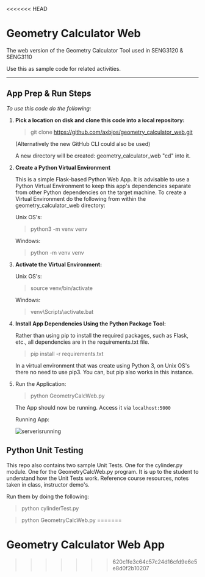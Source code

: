 <<<<<<< HEAD
# Geometry Calculator Web

The web version of the Geometry Calculator Tool used in SENG3120 & SENG3110

Use this as sample code for related activities.

---

## App Prep & Run Steps

*To use this code do the following:*

1. **Pick a location on disk and clone this code into a local repository:**

    > git clone https://github.com/axbjos/geometry_calculator_web.git

    (Alternatively the new GitHub CLI could also be used)

    A new directory will be created:  geometry_calculator_web   "cd" into it.

2. **Create a Python Virtual Environment**

    This is a simple Flask-based Python Web App.  It is advisable to use a Python Virtual Environment to keep this app's dependencies separate from other Python dependencies on the target machine. To create a Virtual Environment do the following from within the geometry_calculator_web directory: 

    Unix OS's:   
    > python3 -m venv venv

    Windows:
    > python -m venv venv

3. **Activate the Virtual Environment:**

    Unix OS's:  
    >source venv/bin/activate

    Windows:
    >venv\Scripts\activate.bat

4. **Install App Dependencies Using the Python Package Tool:**

    Rather than using pip to install the required packages, such as Flask, etc., all dependencies are in the requirements.txt file.

    > pip install -r requirements.txt

    In a virtual environment that was create using Python 3, on Unix OS's there no need to use pip3.  You can, but pip also works in this instance.

5. Run the Application:

    > python GeometryCalcWeb.py

    The App should now be running.  Access it via `localhost:5000`

    Running App:

    ![serverisrunning](./readmeimages/serverisrunning.png)


## Python Unit Testing

This repo also contains two sample Unit Tests.  One for the cylinder.py module.  One for the GeometryCalcWeb.py program.  It is up to the student to understand how the Unit Tests work. Reference course resources, notes taken in class, instructor demo's.

Run them by doing the following:

> python cylinderTest.py

> python GeometryCalcWeb.py
=======
# Geometry Calculator Web App
>>>>>>> 620c1fe3c64c57c24d16cfd9e6e5e8d0f2b10207
